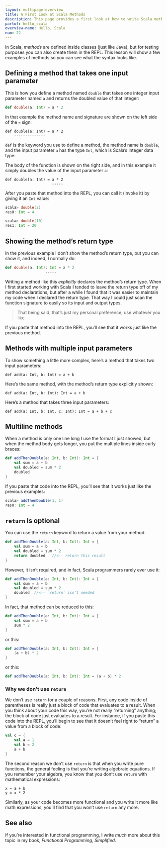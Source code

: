 ```yaml
---
layout: multipage-overview
title: A First Look at Scala Methods
description: This page provides a first look at how to write Scala methods, including how to test them in the REPL.
partof: hello_scala
overview-name: Hello, Scala
num: 22
---
```



In Scala, *methods* are defined inside classes (just like Java), but for testing purposes you can also create them in the REPL. This lesson will show a few examples of methods so you can see what the syntax looks like.



## Defining a method that takes one input parameter

This is how you define a method named `double` that takes one integer input parameter named `a` and returns the doubled value of that integer:

```scala
def double(a: Int) = a * 2
```

In that example the method name and signature are shown on the left side of the `=` sign:

    def double(a: Int) = a * 2
        --------------

`def` is the keyword you use to define a method, the method name is `double`, and the input parameter `a` has the type `Int`, which is Scala’s integer data type.

The body of the function is shown on the right side, and in this example it simply doubles the value of the input parameter `a`:

    def double(a: Int) = a * 2
                         -----

After you paste that method into the REPL, you can call it (invoke it) by giving it an `Int` value:

```scala
scala> double(2)
res0: Int = 4

scala> double(10)
res1: Int = 20
```



## Showing the method’s return type

In the previous example I don’t show the method’s return type, but you can show it, and indeed, I normally do:

```scala
def double(a: Int): Int = a * 2
                  -----
```

Writing a method like this *explicitly* declares the method’s return type. When I first started working with Scala I tended to leave the return type off of my method declarations, but after a while I found that it was easier to maintain my code when I declared the return type. That way I could just scan the function signature to easily so its input and output types.

>That being said, that’s just my personal preference; use whatever you like.

If you paste that method into the REPL, you’ll see that it works just like the previous method.



## Methods with multiple input parameters

To show something a little more complex, here’s a method that takes two input parameters:

    def add(a: Int, b: Int) = a + b

Here’s the same method, with the method’s return type explicitly shown:

    def add(a: Int, b: Int): Int = a + b

Here’s a method that takes three input parameters:

    def add(a: Int, b: Int, c: Int): Int = a + b + c



## Multiline methods

When a method is only one line long I use the format I just showed, but when the method body gets longer, you put the multiple lines inside curly braces:

```scala
def addThenDouble(a: Int, b: Int): Int = {
    val sum = a + b
    val doubled = sum * 2
    doubled
}
```

If you paste that code into the REPL, you’ll see that it works just like the previous examples:

```scala
scala> addThenDouble(1, 1)
res0: Int = 4
```



## `return` is optional

You can use the `return` keyword to return a value from your method:

```scala
def addThenDouble(a: Int, b: Int): Int = {
    val sum = a + b
    val doubled = sum * 2
    return doubled   //<-- return this result
}
```

However, it isn’t required, and in fact, Scala programmers rarely ever use it:

```scala
def addThenDouble(a: Int, b: Int): Int = {
    val sum = a + b
    val doubled = sum * 2
    doubled  //<-- `return` isn't needed
}
```

In fact, that method can be reduced to this:

```scala
def addThenDouble(a: Int, b: Int): Int = {
    val sum = a + b
    sum * 2
}
```

or this:

```scala
def addThenDouble(a: Int, b: Int): Int = {
    (a + b) * 2
}
```

or this:

```scala
def addThenDouble(a: Int, b: Int): Int = (a + b) * 2
```


### Why we don’t use `return`

We don’t use `return` for a couple of reasons. First, any code inside of parentheses is really just a block of code that evaluates to a result. When you think about your code this way, you’re not really “returning” anything; the block of code just evaluates to a result. For instance, if you paste this code into the REPL, you’ll begin to see that it doesn’t feel right to “return” a value from a block of code:

```scala
val c = {
    val a = 1
    val b = 2
    a + b
}
```

The second reason we don’t use `return` is that when you write pure functions, the general feeling is that you’re writing algebraic equations. If you remember your algebra, you know that you don’t use `return` with mathematical expressions:

    x = a + b
    y = x * 2

Similarly, as your code becomes more functional and you write it more like math expressions, you’ll find that you won’t use `return` any more.



## See also

If you’re interested in functional programming, I write *much* more about this topic in my book, *Functional Programming, Simplified*.















